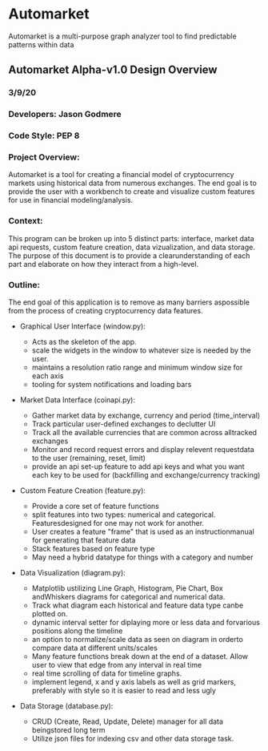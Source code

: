 # Automarket
Automarket is a multi-purpose graph analyzer tool to find predictable patterns within data

## Automarket Alpha-v1.0 Design Overview
### 3/9/20

### Developers: Jason Godmere


### Code Style: PEP 8


### Project Overview:
Automarket is a tool for creating a financial model of cryptocurrency markets using historical data from numerous exchanges. The end goal is to provide the user with a workbench to create and visualize custom features for use in financial modeling/analysis.

### Context: 
This program can be broken up into 5 distinct parts: interface, market data api requests, custom feature creation, data vizualization, and data storage. The purpose of this document is to provide a clearunderstanding of each part and elaborate on how they interact from a high-level.

### Outline:
The end goal of this application is to remove as many barriers aspossible from the process of creating cryptocurrency data features.

* Graphical User Interface (window.py):
	* Acts as the skeleton of the app.
	* scale the widgets in the window to whatever size is needed by the user. 
	* maintains a resolution ratio range and minimum window size for each axis
	* tooling for system notifications and loading bars

* Market Data Interface (coinapi.py):
	* Gather market data by exchange, currency and period (time_interval)
	* Track particular user-defined exchanges to declutter UI
	* Track all the available currencies that are common across alltracked exchanges
	* Monitor and record request errors and display relevent requestdata to the user (remaining, reset, limit)
	* provide an api set-up feature to add api keys and what you want each key to be used for (backfilling and exchange/currency tracking)

* Custom Feature Creation (feature.py):
	* Provide a core set of feature functions
	* split features into two types: numerical and categorical. Featuresdesigned for one may not work for another.
	* User creates a feature "frame" that is used as an instructionmanual for generating that feature data
	* Stack features based on feature type
	* May need a hybrid datatype for things with a category and number

* Data Visualization (diagram.py):
	* Matplotlib ustilizing Line Graph, Histogram, Pie Chart, Box andWhiskers diagrams for categorical and numerical data.
	* Track what diagram each historical and feature data type canbe plotted on. 
	* dynamic interval setter for diplaying more or less data and forvarious positions along the timeline
	* an option to normalize/scale data as seen on diagram in orderto compare data at different units/scales
	* Many feature functions break down at the end of a dataset. Allow user to view that edge from any interval in real time
	* real time scrolling of data for timeline graphs.
	* implement legend, x and y axis labels as well as grid markers, preferably with style so it is easier to read and less ugly

* Data Storage (database.py):
	* CRUD (Create, Read, Update, Delete) manager for all data beingstored long term
	* Utilize json files for indexing csv and other data storage task.